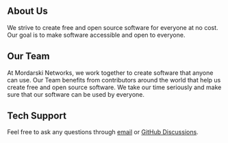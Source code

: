 ## About Us

We strive to create free and open source software for everyone at no cost. Our goal is to make software accessible and open to everyone.

## Our Team

At Mordarski Networks, we work together to create software that anyone can use. Our Team benefits from contributors around the world that help us create free and open source software. We take our time seriously and make sure that our software can be used by everyone.

## Tech Support

Feel free to ask any questions through [email](mailto:support@mordarski.net) or [GitHub Discussions](https://github.com/orgs/Mordarski-Networks/discussions).
